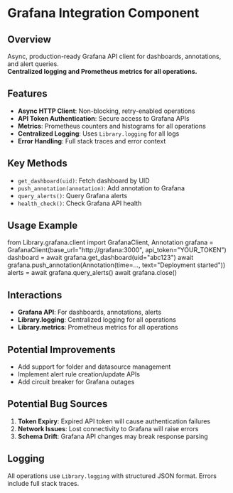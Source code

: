 # Grafana Integration Component

## Overview

Async, production-ready Grafana API client for dashboards, annotations, and alert queries.  
**Centralized logging and Prometheus metrics for all operations.**

## Features

- **Async HTTP Client**: Non-blocking, retry-enabled operations
- **API Token Authentication**: Secure access to Grafana APIs
- **Metrics**: Prometheus counters and histograms for all operations
- **Centralized Logging**: Uses `Library.logging` for all logs
- **Error Handling**: Full stack traces and error context

## Key Methods

- `get_dashboard(uid)`: Fetch dashboard by UID
- `push_annotation(annotation)`: Add annotation to Grafana
- `query_alerts()`: Query Grafana alerts
- `health_check()`: Check Grafana API health

## Usage Example

from Library.grafana.client import GrafanaClient, Annotation
grafana = GrafanaClient(base_url="http://grafana:3000", api_token="YOUR_TOKEN")
dashboard = await grafana.get_dashboard(uid="abc123")
await grafana.push_annotation(Annotation(time=..., text="Deployment started"))
alerts = await grafana.query_alerts()
await grafana.close()

## Interactions

- **Grafana API**: For dashboards, annotations, alerts
- **Library.logging**: Centralized logging for all operations
- **Library.metrics**: Prometheus metrics for all operations

## Potential Improvements

- Add support for folder and datasource management
- Implement alert rule creation/update APIs
- Add circuit breaker for Grafana outages

## Potential Bug Sources

1. **Token Expiry**: Expired API token will cause authentication failures
2. **Network Issues**: Lost connectivity to Grafana will raise errors
3. **Schema Drift**: Grafana API changes may break response parsing

## Logging

All operations use `Library.logging` with structured JSON format. Errors include full stack traces.
